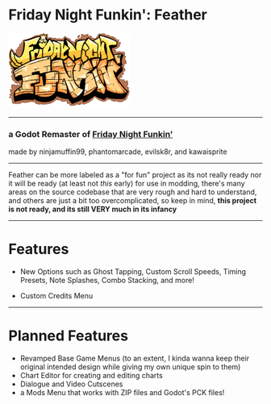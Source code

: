 # Friday Night Funkin': Feather

<img src=".github-readme/logo.png" height="150" />

-------------------------------

### a Godot Remaster of [Friday Night Funkin'](https://github.com/FunkinCrew/Funkin) 
made by ninjamuffin99, phantomarcade, evilsk8r, and kawaisprite

-------------------------------

Feather can be more labeled as a "for fun" project as its not really ready nor it will be ready (at least not *this* early) for use in modding, there's many areas on the source codebase that are very rough and hard to understand, and others are just a bit too overcomplicated, so keep in mind, **this project is not ready, and its still VERY much in its infancy**

-------------------------------

# Features

- New Options such as Ghost Tapping, Custom Scroll Speeds, Timing Presets, Note Splashes, Combo Stacking, and more!

- Custom Credits Menu

-------------------------------

# Planned Features

- Revamped Base Game Menus (to an extent, I kinda wanna keep their original intended design while giving my own unique spin to them)
- Chart Editor for creating and editing charts
- Dialogue and Video Cutscenes
- a Mods Menu that works with ZIP files and Godot's PCK files!